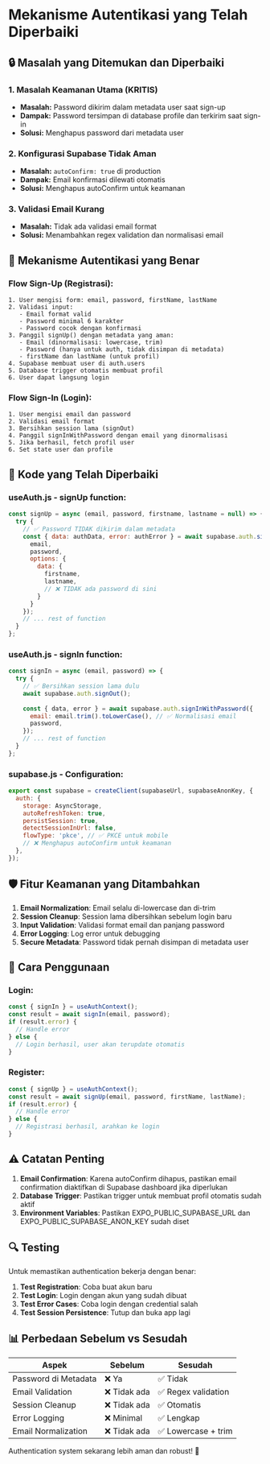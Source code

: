 # Mekanisme Autentikasi yang Telah Diperbaiki

## 🔒 Masalah yang Ditemukan dan Diperbaiki

### 1. **Masalah Keamanan Utama (KRITIS)**
- **Masalah:** Password dikirim dalam metadata user saat sign-up
- **Dampak:** Password tersimpan di database profile dan terkirim saat sign-in
- **Solusi:** Menghapus password dari metadata user

### 2. **Konfigurasi Supabase Tidak Aman**
- **Masalah:** `autoConfirm: true` di production
- **Dampak:** Email konfirmasi dilewati otomatis
- **Solusi:** Menghapus autoConfirm untuk keamanan

### 3. **Validasi Email Kurang**
- **Masalah:** Tidak ada validasi email format
- **Solusi:** Menambahkan regex validation dan normalisasi email

## 🔐 Mekanisme Autentikasi yang Benar

### **Flow Sign-Up (Registrasi):**
```
1. User mengisi form: email, password, firstName, lastName
2. Validasi input:
   - Email format valid
   - Password minimal 6 karakter
   - Password cocok dengan konfirmasi
3. Panggil signUp() dengan metadata yang aman:
   - Email (dinormalisasi: lowercase, trim)
   - Password (hanya untuk auth, tidak disimpan di metadata)
   - firstName dan lastName (untuk profil)
4. Supabase membuat user di auth.users
5. Database trigger otomatis membuat profil
6. User dapat langsung login

```

### **Flow Sign-In (Login):**
```
1. User mengisi email dan password
2. Validasi email format
3. Bersihkan session lama (signOut)
4. Panggil signInWithPassword dengan email yang dinormalisasi
5. Jika berhasil, fetch profil user
6. Set state user dan profile

```

## 📝 Kode yang Telah Diperbaiki

### **useAuth.js - signUp function:**
```javascript
const signUp = async (email, password, firstname, lastname = null) => {
  try {
    // ✅ Password TIDAK dikirim dalam metadata
    const { data: authData, error: authError } = await supabase.auth.signUp({
      email,
      password,
      options: {
        data: {
          firstname,
          lastname,
          // ❌ TIDAK ada password di sini
        }
      }
    });
    // ... rest of function
  }
};
```

### **useAuth.js - signIn function:**
```javascript
const signIn = async (email, password) => {
  try {
    // ✅ Bersihkan session lama dulu
    await supabase.auth.signOut();
    
    const { data, error } = await supabase.auth.signInWithPassword({
      email: email.trim().toLowerCase(), // ✅ Normalisasi email
      password,
    });
    // ... rest of function
  }
};
```

### **supabase.js - Configuration:**
```javascript
export const supabase = createClient(supabaseUrl, supabaseAnonKey, {
  auth: {
    storage: AsyncStorage,
    autoRefreshToken: true,
    persistSession: true,
    detectSessionInUrl: false,
    flowType: 'pkce', // ✅ PKCE untuk mobile
    // ❌ Menghapus autoConfirm untuk keamanan
  },
});
```

## 🛡️ Fitur Keamanan yang Ditambahkan

1. **Email Normalization**: Email selalu di-lowercase dan di-trim
2. **Session Cleanup**: Session lama dibersihkan sebelum login baru
3. **Input Validation**: Validasi format email dan panjang password
4. **Error Logging**: Log error untuk debugging
5. **Secure Metadata**: Password tidak pernah disimpan di metadata user

## 🚀 Cara Penggunaan

### **Login:**
```javascript
const { signIn } = useAuthContext();
const result = await signIn(email, password);
if (result.error) {
  // Handle error
} else {
  // Login berhasil, user akan terupdate otomatis
}
```

### **Register:**
```javascript
const { signUp } = useAuthContext();
const result = await signUp(email, password, firstName, lastName);
if (result.error) {
  // Handle error
} else {
  // Registrasi berhasil, arahkan ke login
}
```

## ⚠️ Catatan Penting

1. **Email Confirmation**: Karena autoConfirm dihapus, pastikan email confirmation diaktifkan di Supabase dashboard jika diperlukan
2. **Database Trigger**: Pastikan trigger untuk membuat profil otomatis sudah aktif
3. **Environment Variables**: Pastikan EXPO_PUBLIC_SUPABASE_URL dan EXPO_PUBLIC_SUPABASE_ANON_KEY sudah diset

## 🔍 Testing

Untuk memastikan authentication bekerja dengan benar:

1. **Test Registration**: Coba buat akun baru
2. **Test Login**: Login dengan akun yang sudah dibuat
3. **Test Error Cases**: Coba login dengan credential salah
4. **Test Session Persistence**: Tutup dan buka app lagi

## 📊 Perbedaan Sebelum vs Sesudah

| Aspek | Sebelum | Sesudah |
|-------|---------|---------|
| Password di Metadata | ❌ Ya | ✅ Tidak |
| Email Validation | ❌ Tidak ada | ✅ Regex validation |
| Session Cleanup | ❌ Tidak ada | ✅ Otomatis |
| Error Logging | ❌ Minimal | ✅ Lengkap |
| Email Normalization | ❌ Tidak ada | ✅ Lowercase + trim |

Authentication system sekarang lebih aman dan robust! 🔐 